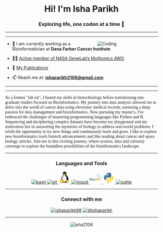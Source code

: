 <h1 align="center">Hi! I'm Isha Parikh</h1>
<h3 align="center">Exploring life, one codon at a time 🧬</h3>
<hr>
<hr>
<img align="right" alt="Coding" width="200" src="https://media.giphy.com/media/v1.Y2lkPTc5MGI3NjExenRpMGtlcHY3em5vN3h5bzRua2dwY2sxNTN2dHZiN25nZzBnZjRwNCZlcD12MV9pbnRlcm5hbF9naWZfYnlfaWQmY3Q9cw/WmunPY9JAIwfobtjgs/giphy.gif">

- 🔭 I am currently working as a Bioinformatician at **Dana Farber Cancer Institute**

- 👩‍🔬 [Active member of NASA GeneLab’s Multiomics AWG](https://osdr.nasa.gov/bio/awg/awg-members.html)

- 📄 [My Publications](https://scholar.google.com/citations?hl=en&user=15ZVORsAAAAJ)

- 📫 Reach me at: **ishaparikh2106@gmail.com**
<hr>
<hr>
<div style="font-family: 'Times New Roman', Times, serif;"> As a former "lab rat", I honed my skills in biotechnology before transitioning into graduate studies focused on Bioinformatics. My journey into data analysis allowed me to delve into the world of cancer data using electronic medical records, nurturing a deep passion for data management and bioinformatics. Now pursuing my master's, I've embraced the challenges of mastering programming languages like Python and R. Sequencing and deciphering complex datasets have become my playground and my motivation lies in unraveling the mysteries of biology to address real-world problems.
I relish the opportunity to try new things and continuously learn and grow. I like to explore new bioinformatics tools biotech advancements and like reading about cancer and space biology articles. Join me in this riveting journey, where science, data and curiosity converge to explore the boundless possibilities of the bioinformatics landscape.</div>
<hr>
<h3 align="center">Languages and Tools</h3>
<p align="center"> <a href="https://www.gnu.org/software/bash/" target="_blank" rel="noreferrer"> <img src="https://www.vectorlogo.zone/logos/gnu_bash/gnu_bash-icon.svg" alt="bash" width="40" height="40"/> </a> <a href="https://git-scm.com/" target="_blank" rel="noreferrer"> <img src="https://www.vectorlogo.zone/logos/git-scm/git-scm-icon.svg" alt="git" width="40" height="40"/> </a> <a href="https://www.linux.org/" target="_blank" rel="noreferrer"> <img src="https://raw.githubusercontent.com/devicons/devicon/master/icons/linux/linux-original.svg" alt="linux" width="40" height="40"/> </a> <a href="https://www.microsoft.com/en-us/sql-server" target="_blank" rel="noreferrer"> <img src="https://www.svgrepo.com/show/303229/microsoft-sql-server-logo.svg" alt="mssql" width="40" height="40"/> </a> <a href="https://www.mysql.com/" target="_blank" rel="noreferrer"> <img src="https://raw.githubusercontent.com/devicons/devicon/master/icons/mysql/mysql-original-wordmark.svg" alt="mysql" width="40" height="40"/> </a> <a href="https://www.python.org" target="_blank" rel="noreferrer"> <img src="https://raw.githubusercontent.com/devicons/devicon/master/icons/python/python-original.svg" alt="python" width="40" height="40"/> </a> <a href="https://www.sqlite.org/" target="_blank" rel="noreferrer"> <img src="https://www.vectorlogo.zone/logos/sqlite/sqlite-icon.svg" alt="sqlite" width="40" height="40"/> </a> </p>
<hr>
<h3 align="center">Connect with me</h3>
<p align="center">
<a href="https://linkedin.com/in/ishaparikh98" target="blank"><img align="center" src="https://raw.githubusercontent.com/rahuldkjain/github-profile-readme-generator/master/src/images/icons/Social/linked-in-alt.svg" alt="ishaparikh98" height="30" width="40" /></a>
<a href="https://medium.com/@ishaparikh" target="blank"><img align="center" src="https://raw.githubusercontent.com/rahuldkjain/github-profile-readme-generator/master/src/images/icons/Social/medium.svg" alt="@ishaparikh" height="30" width="40" /></a>
</p>
<hr>
<p align="center"><img align="center" src="https://github-readme-stats.vercel.app/api/top-langs?username=isha2106&show_icons=true&locale=en&layout=compact" alt="isha2106" /></p>
